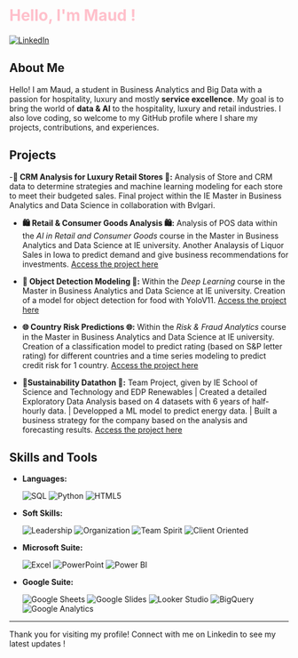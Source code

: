 # <span style="color: pink;"> Hello, I'm Maud !

[![LinkedIn](https://img.shields.io/badge/LinkedIn-0077B5?style=for-the-badge&logo=linkedin&logoColor=white)](https://www.linkedin.com/in/maudlecerf)


##  About Me 
Hello! I am Maud, a student in Business Analytics and Big Data with a passion for hospitality, luxury and mostly **service excellence**. My goal is to bring the world of **data & AI** to the hospitality, luxury and retail industries. I also love coding, so welcome to my GitHub profile where I share my projects, contributions, and experiences.

##  Projects 

-**🐍 CRM Analysis for Luxury Retail Stores 🐍:** Analysis of Store and CRM data to determine strategies and machine learning modeling for each store to meet their budgeted sales. Final project within the IE Master in Business Analytics and Data Science in collaboration with Bvlgari. 

- **🛍️ Retail & Consumer Goods Analysis 🛍️:** Analysis of POS data within the *AI in Retail and Consumer Goods* course in the Master in Business Analytics and Data Science at IE university. Another Analaysis of Liquor Sales in Iowa to predict demand and give business recommendations for investments. [Access the project here](github.com/maudlcrf/rcg)

- **🍜 Object Detection Modeling 🍜:** Within the *Deep Learning* course  in the Master in Business Analytics and Data Science at IE university. Creation of a model for object detection for food with YoloV11. [Access the project here](https://github.com/maudlcrf/deep_learning)
  
- **🌐 Country Risk Predictions 🌐:** Within the *Risk & Fraud Analytics* course  in the Master in Business Analytics and Data Science at IE university. Creation of a classification model to predict rating (based on S&P letter rating) for different countries and a time series modeling to predict credit risk for 1 country. [Access the project here](github.com/maudlcrf/risk_and_fraud)

  
- **🔋Sustainability Datathon 🔋:** Team Project, given by IE School of Science and Technology and EDP Renewables | Created a detailed Exploratory Data Analysis based on 4 datasets with 6 years of half-hourly data. | Developped a ML model to predict energy data. | Built a business strategy for the company based on the analysis and forecasting results. [Access the project here](https://github.com/luisgarciaperez/Datathon_EDP_CNN)

## Skills and Tools
- **Languages:**

   ![SQL](https://img.shields.io/badge/SQL-4479A1?style=for-the-badge&logo=postgresql&logoColor=white)  ![Python](https://img.shields.io/badge/Python-3776AB?style=for-the-badge&logo=python&logoColor=white)  ![HTML5](https://img.shields.io/badge/HTML5-E34F26?style=for-the-badge&logo=html5&logoColor=white)  

- **Soft Skills:**

  ![Leadership](https://img.shields.io/badge/Leadership-FFA500?style=for-the-badge&logo=leadership&logoColor=white)   ![Organization](https://img.shields.io/badge/Organization-008000?style=for-the-badge&logo=organization&logoColor=white)  ![Team Spirit](https://img.shields.io/badge/Team%20Spirit-FFD700?style=for-the-badge&logo=team-spirit&logoColor=white)   ![Client Oriented](https://img.shields.io/badge/Client%20Centered-FFC0CB?style=for-the-badge&logo=customer-service&logoColor=white&color=FF69B4)  

- **Microsoft Suite:**

  ![Excel](https://img.shields.io/badge/Excel-217346?style=for-the-badge&logo=microsoft-excel&logoColor=white)  ![PowerPoint](https://img.shields.io/badge/PowerPoint-B7472A?style=for-the-badge&logo=microsoft-powerpoint&logoColor=white)  ![Power BI](https://img.shields.io/badge/Power%20BI-F2C811?style=for-the-badge&logo=powerbi&logoColor=white)  

- **Google Suite:**

  ![Google Sheets](https://img.shields.io/badge/Google%20Sheets-0F9D58?style=for-the-badge&logo=google-sheets&logoColor=white)  ![Google Slides](https://img.shields.io/badge/Google%20Slides-FFBB00?style=for-the-badge&logo=google-slides&logoColor=white)  ![Looker Studio](https://img.shields.io/badge/Looker%20Studio-4285F4?style=for-the-badge&logo=looker&logoColor=white)  ![BigQuery](https://img.shields.io/badge/BigQuery-669DF6?style=for-the-badge&logo=google-cloud&logoColor=white) ![Google Analytics](https://img.shields.io/badge/Google%20Analytics-F9AB00?style=for-the-badge&logo=google-analytics&logoColor=white)




---

Thank you for visiting my profile! Connect with me on Linkedin to see my latest updates !
